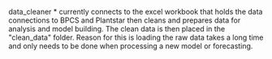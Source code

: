 

data_cleaner
    * currently connects to the excel workbook that holds the data connections to BPCS and Plantstar then cleans and prepares data for analysis and model building.  The clean data is then placed in the "clean_data" folder.  Reason for this is loading the raw data takes a long time and only needs to be done when processing a new model or forecasting.
